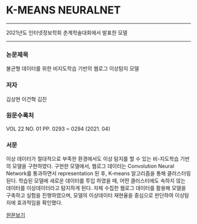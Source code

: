 # K-MEANS NEURALNET

___

2021년도 인터넷정보학회 춘계학술대회에서 발표한 모델 <br>

---
### 논문제목
불균형 데이터를 위한 비지도학습 기반의 웹로그 이상탐지 모델 <br>

### 저자
김상현 이건혁 김진<br>

### 원문수록처
VOL 22 NO. 01 PP. 0293 ~ 0294 (2021. 04)<br>

### 서문

이상 데이터가 절대적으로 부족한 환경에서도 이상 탐지를 할 수 있는 비-지도학습 기반의 모델을 구현하였다. 구현한 모델에서, 웹로그 데이터는 Convolution Neural Network를 통과하면서 representation 된 후, K-means 알고리즘을 통해 클러스터링 된다. 학습된 모델에 새로운 데이터를 투입 하였을 때, 어떤 클러스터에도 속하지 않는 데이터를 이상데이터라고 탐지하게 된다. 자체 수집한 웹로그 데이터를 활용해 모델을 구축하고 실험을 진행하였으며, 모델의 이상데이터 재현율을 중심으로 판단하여 이상탐지에 효과적임을 확인했다. <br>

[원문보기](https://www.eiric.or.kr/literature/ser_view.php?f1=DS&rn=10&q1=&q1_yy=2021&q1_mm=04&q1_vol=22&q1_no=01&gu=INME020E1&SnxGubun=E1&re_q1=%C0%CC%BB%F3%C5%BD%C1%F6&cmd=qryview&SnxIndxNum=237480&rownum=1&totalCnt=1&pg=1&kci=)